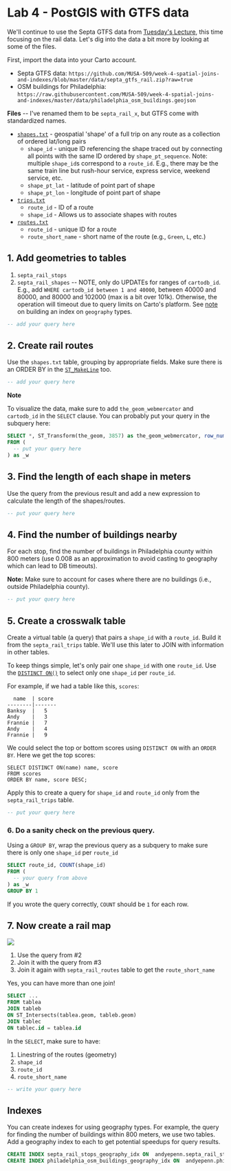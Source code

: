 # Lab 4 - PostGIS with GTFS data

We'll continue to use the Septa GTFS data from [Tuesday's Lecture](README.md#Lecture), this time focusing on the rail data. Let's dig into the data a bit more by looking at some of the files.

First, import the data into your Carto account.
* Septa GTFS data: `https://github.com/MUSA-509/week-4-spatial-joins-and-indexes/blob/master/data/septa_gtfs_rail.zip?raw=true`
* OSM buildings for Philadelphia: `https://raw.githubusercontent.com/MUSA-509/week-4-spatial-joins-and-indexes/master/data/philadelphia_osm_buildings.geojson`

**Files** -- I've renamed them to be `septa_rail_x`, but GTFS come with standardized names.
* [`shapes.txt`](https://gtfs.org/reference/static/#shapestxt) - geospatial 'shape' of a full trip on any route as a collection of ordered lat/long pairs
  - `shape_id` - unique ID referencing the shape traced out by connecting all points with the same ID ordered by `shape_pt_sequence`. Note: multiple `shape_id`s correspond to a `route_id`. E.g., there may be the same train line but rush-hour service, express service, weekend service, etc.
  - `shape_pt_lat` - latitude of point part of shape
  - `shape_pt_lon` - longitude of point part of shape
* [`trips.txt`](https://gtfs.org/reference/static/#tripstxt)
  - `route_id` - ID of a route
  - `shape_id` - Allows us to associate shapes with routes
* [`routes.txt`](https://gtfs.org/reference/static/#routestxt)
  - `route_id` - unique ID for a route
  - `route_short_name` - short name of the route (e.g., `Green`, `L`, etc.)

## 1. Add geometries to tables

1. `septa_rail_stops`
2. `septa_rail_shapes` -- NOTE, only do UPDATEs for ranges of `cartodb_id`. E.g., add `WHERE cartodb_id between 1 and 40000`, between 40000 and 80000, and 80000 and 102000 (max is a bit over 101k). Otherwise, the operation will timeout due to query limits on Carto's platform. See [note](#Indexes) on building an index on `geography` types.

```SQL
-- add your query here
```

## 2. Create rail routes

Use the `shapes.txt` table, grouping by appropriate fields. Make sure there is an ORDER BY in the [`ST_MakeLine`](https://postgis.net/docs/ST_MakeLine.html) too.

```SQL
-- add your query here
```

**Note**

To visualize the data, make sure to add `the_geom_webmercator` and `cartodb_id` in the `SELECT` clause. You can probably put your query in the subquery here:

```SQL
SELECT *, ST_Transform(the_geom, 3857) as the_geom_webmercator, row_number() over () as cartodb_id
FROM (
  -- put your query here
) as _w
```

## 3. Find the length of each shape in meters

Use the query from the previous result and add a new expression to calculate the length of the shapes/routes.

```SQL
-- put your query here
```

## 4. Find the number of buildings nearby

For each stop, find the number of buildings in Philadelphia county within 800 meters (use 0.008 as an approximation to avoid casting to geography which can lead to DB timeouts).

**Note:** Make sure to account for cases where there are no buildings (i.e., outside Philadelphia county).

```SQL
-- put your query here
```

## 5. Create a crosswalk table

Create a virtual table (a query) that pairs a `shape_id` with a `route_id`. Build it from the `septa_rail_trips` table. We'll use this later to JOIN with information in other tables.

To keep things simple, let's only pair one `shape_id` with one `route_id`. Use the [`DISTINCT ON()`](https://www.postgresql.org/docs/12/sql-select.html#SQL-DISTINCT) to select only one `shape_id` per `route_id`.

For example, if we had a table like this, `scores`:

```
  name  | score
--------|-------
Banksy  |   5
Andy    |   3
Frannie |   7
Andy    |   4
Frannie |   9
```

We could select the top or bottom scores using `DISTINCT ON` with an `ORDER BY`. Here we get the top scores:

```
SELECT DISTINCT ON(name) name, score
FROM scores
ORDER BY name, score DESC;
```

Apply this to create a query for `shape_id` and `route_id` only from the `septa_rail_trips` table.

```SQL
-- put your query here
```

### 6. Do a sanity check on the previous query.

Using a `GROUP BY`, wrap the previous query as a subquery to make sure there is only one `shape_id` per `route_id`

```SQL
SELECT route_id, COUNT(shape_id)
FROM (
  -- your query from above
) as _w
GROUP BY 1
```

If you wrote the query correctly, `COUNT` should be `1` for each row.

## 7. Now create a rail map

![](images/map_for_lab.png)


1. Use the query from \#2
2. Join it with the query from \#3
3. Join it again with `septa_rail_routes` table to get the `route_short_name`

Yes, you can have more than one join!

```SQL
SELECT ...
FROM tablea
JOIN tableb
ON ST_Intersects(tablea.geom, tableb.geom)
JOIN tablec
ON tablec.id = tablea.id
```

In the `SELECT`, make sure to have:

1. Linestring of the routes (geometry)
2. `shape_id`
3. `route_id`
4. `route_short_name`

```SQL
-- write your query here
```

## Indexes

You can create indexes for using geography types. For example, the query for finding the number of buildings within 800 meters, we use two tables. Add a geography index to each to get potential speedups for query results.

```SQL
CREATE INDEX septa_rail_stops_geography_idx ON  andyepenn.septa_rail_stops USING GIST(geography(the_geom));
CREATE INDEX philadelphia_osm_buildings_geography_idx ON  andyepenn.philadelphia_osm_buildings USING GIST(geography(the_geom))
```
